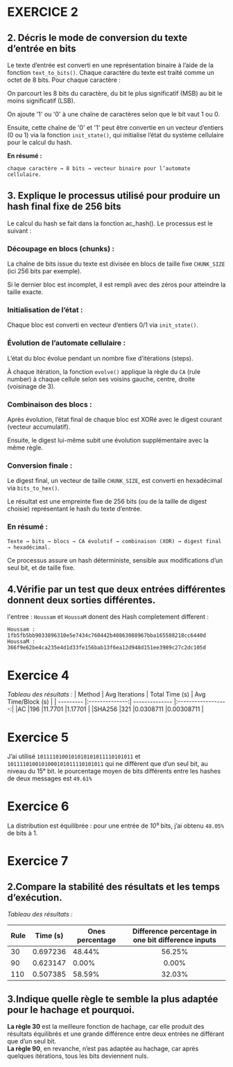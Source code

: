 # EXERCICE 2
## 2. Décris le mode de conversion du texte d’entrée en bits

Le texte d’entrée est converti en une représentation binaire à l’aide de la fonction `text_to_bits()`. Chaque caractère du texte est traité comme un octet de 8 bits. Pour chaque caractère :

On parcourt les 8 bits du caractère, du bit le plus significatif (MSB) au bit le moins significatif (LSB).

On ajoute '1' ou '0' à une chaîne de caractères selon que le bit vaut 1 ou 0.

Ensuite, cette chaîne de '0' et '1' peut être convertie en un vecteur d’entiers (0 ou 1) via la fonction `init_state()`, qui initialise l’état du système cellulaire pour le calcul du hash.

__En résumé :__
```
chaque caractère → 8 bits → vecteur binaire pour l’automate cellulaire.
```

## 3. Explique le processus utilisé pour produire un hash final fixe de 256 bits
Le calcul du hash se fait dans la fonction ac_hash(). Le processus est le suivant :

### Découpage en blocs (chunks) :

La chaîne de bits issue du texte est divisée en blocs de taille fixe `CHUNK_SIZE` (ici 256 bits par exemple).

Si le dernier bloc est incomplet, il est rempli avec des zéros pour atteindre la taille exacte.

### Initialisation de l’état :

Chaque bloc est converti en vecteur d’entiers 0/1 via `init_state()`.

### Évolution de l’automate cellulaire :

L’état du bloc évolue pendant un nombre fixe d’itérations (steps).

À chaque itération, la fonction `evolve()` applique la règle du `CA` (rule number) à chaque cellule selon ses voisins gauche, centre, droite (voisinage de 3).

### Combinaison des blocs :

Après évolution, l’état final de chaque bloc est XORé avec le digest courant (vecteur accumulatif).

Ensuite, le digest lui-même subit une évolution supplémentaire avec la même règle.

### Conversion finale :

Le digest final, un vecteur de taille `CHUNK_SIZE`, est converti en hexadécimal via `bits_to_hex()`.

Le résultat est une empreinte fixe de 256 bits (ou de la taille de digest choisie) représentant le hash du texte d’entrée.

### En résumé :
```
Texte → bits → blocs → CA évolutif → combinaison (XOR) → digest final → hexadécimal.
```

Ce processus assure un hash déterministe, sensible aux modifications d’un seul bit, et de taille fixe.

## 4.Vérifie par un test que deux entrées différentes donnent deux sorties différentes.

l'entree : `Houssam` et `HoussaM` donent des Hash completement different :
```
Houssam : 1fb5fb5bb9033896310e5e7434c760442b40863088967bba165588218cc6440d
HoussaM : 366f9e62be4ca235e4d1d33fe156bab13f6ea12d948d151ee3989c27c2dc105d
```

# Exercice 4
_Tableau des résultats :_
|  Method   | Avg Iterations | Total Time (s) | Avg Time/Block (s) |
| --------- |:--------------:| -------------- |:------------------:|
|AC         |196             |11.7701         |1.17701             |
|SHA256     |321             |0.0308711       |0.00308711          |

# Exercice 5
J’ai utilisé `1011110100101010101011110101011` et `1011110100101000101011110101011` qui ne diffèrent que d’un seul bit, au niveau du 15ᵉ bit.
le pourcentage moyen de bits différents entre les hashes de deux messages est `49.61%`

# Exercice 6
La distribution est équilibrée : pour une entrée de _10⁵_ bits, j’ai obtenu `48.05%` de bits à 1.

# Exercice 7
## 2.Compare la stabilité des résultats et les temps d’exécution.
_Tableau des résultats :_

|  Rule   | Time (s) | Ones percentage | Difference percentage in one bit difference inputs |
| --------- |:--------------:| -------------- |:------------------:|
|30         |0.697236             |48.44%         |56.25%             |
|90     |0.623147             |0.00%       |0.00%          |
|110     |0.507385             |58.59%        |32.03%          |

## 3.Indique quelle règle te semble la plus adaptée pour le hachage et pourquoi.
__La règle 30__ est la meilleure fonction de hachage, car elle produit des résultats équilibrés et une grande différence entre deux entrées ne différant que d’un seul bit.\
__La règle 90__, en revanche, n’est pas adaptée au hachage, car après quelques itérations, tous les bits deviennent nuls.

